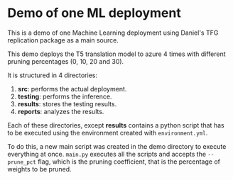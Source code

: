 # Demo of one ML deployment

This is a demo of one Machine Learning deployment using Daniel's TFG replication package as a main source.

This demo deploys the T5 translation model to azure 4 times with different pruning percentages (0, 10, 20 and 30).

It is structured in 4 directories:

1. **src**: performs the actual deployment.
2. **testing**: performs the inference.
3. **results**: stores the testing results.
4. **reports**: analyzes the results.

Each of these directories, except **results** contains a python script that has to be executed using the environment 
created with ``environment.yml``.

To do this, a new main script was created in the demo directory to execute everything at once.
``main.py`` executes all the scripts and accepts the ``--prune_pct`` flag, which is the pruning coefficient, that is the
percentage of weights to be pruned.
